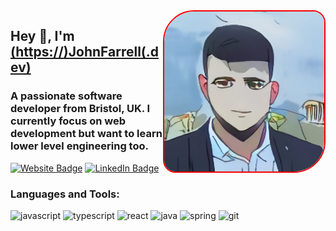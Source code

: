 <img align="right" src="https://github.com/JohnFarrellDev/JohnFarrellDev/blob/master/SAnQ-nwt_2oyso00BI6ABYPdAxarJqqjOV3bt8TZ.jpg" style="border: 2px solid red;border-radius: 50px 20px;"/>

<h2>Hey 👋, I'm <a href="https://www.johnfarrell.dev">(https://)JohnFarrell(.dev)</a></h2>
  <h3>A passionate software developer from Bristol, UK. I currently focus on web development but want to learn lower level engineering too.</h3>
  <p>
    <a href="https://johnfarrell.dev"><img src="https://img.shields.io/badge/-JohnFarrell.dev-brightgreen" alt="Website Badge"></a> 
    </a> <a href="https://www.linkedin.com/in/johnfarrelldev/"><img src="https://img.shields.io/badge/-@John Farrell-0077B5?style=flat-square&amp;labelColor=0077B5&amp;logo=LinkedIn&amp;link=www.linkedin.com/in/johnfarrelldev" alt="LinkedIn Badge"></a>
  </p>

  <h3>Languages and Tools:</h3>

  <p align="left">
    <img src="https://image.flaticon.com/icons/svg/919/919828.svg" alt="javascript" width="40" height="40" />
    <img src="https://image.flaticon.com/icons/svg/919/919832.svg" alt="typescript" width="40" height="40" />
    <img src="https://image.flaticon.com/icons/svg/919/919851.svg" alt="react" width="40" height="40" />
    <img src="https://image.flaticon.com/icons/svg/226/226777.svg" alt="java" width="40" height="40" />
    <img src="https://spring.io/images/projects/spring-edf462fec682b9d48cf628eaf9e19521.svg" alt="spring" width="40" height="40" />
    <img src="https://github.githubassets.com/images/modules/logos_page/Octocat.png" alt="git" width="40" height="40" />
  </p>
